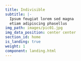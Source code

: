 ```yaml
---
title: Indivisible
subtitle: |-
  Ipsum feugiat lorem sed magna
  etiam adipiscing phasellus
img_path: images/pic01.jpg
img_data_position: center center
section_id: home
is_landing: true
weight: 1
component: landing.html
---
```

